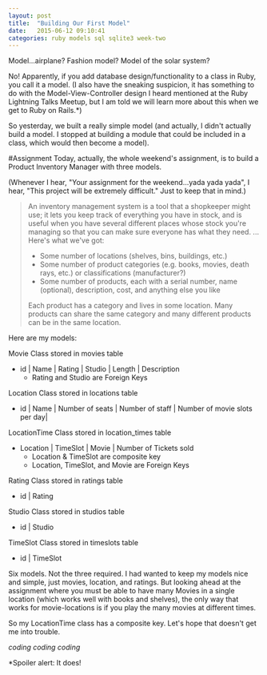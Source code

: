 ```yaml
---
layout: post
title:  "Building Our First Model"
date:   2015-06-12 09:10:41
categories: ruby models sql sqlite3 week-two
---
```

Model...airplane?  Fashion model?  Model of the solar system?

No!  Apparently, if you add database design/functionality to a class in Ruby, you call it a model.  (I also have the sneaking suspicion, it has something to do with the Model-View-Controller design I heard mentioned at the Ruby Lightning Talks Meetup, but I am told we will learn more about this when we get to Ruby on Rails.*)

So yesterday, we built a really simple model (and actually, I didn't actually build a model.  I stopped at building a module that could be included in a class, which would then become a model).  


#Assignment
Today, actually, the whole weekend's assignment, is to build a Product Inventory Manager with three models.

(Whenever I hear, "Your assignment for the weekend...yada yada yada", I hear, "This project will be extremely difficult."  Just to keep that in mind.)

>An inventory management system is a tool that a shopkeeper might use; it lets you keep track of everything you have in stock, and is useful when you have several different places whose stock you're managing so that you can make sure everyone has what they need.
> ...
>Here's what we've got:
>
> -    Some number of locations (shelves, bins, buildings, etc.)
> -    Some number of product categories (e.g. books, movies, death rays, etc.) or classifications (manufacturer?)
> -    Some number of products, each with a serial number, name (optional), description, cost, and anything else you like
>
>Each product has a category and lives in some location. Many products can share the same category and many different products can be in the same location.

Here are my models:

Movie Class stored in movies table

 - id | Name | Rating | Studio | Length | Description
    - Rating and Studio are Foreign Keys
    
Location Class stored in locations table

 - id | Name | Number of seats  | Number of staff  | Number of movie slots per day|

LocationTime Class stored in location_times table

 - Location |  TimeSlot |  Movie  |  Number of Tickets sold
   - Location & TimeSlot are composite key
   - Location, TimeSlot, and Movie are Foreign Keys

Rating Class stored in ratings table

 - id | Rating

Studio Class stored in studios table

 - id | Studio


TimeSlot Class stored in timeslots table

 - id | TimeSlot



Six models.  Not the three required.  I had wanted to keep my models nice and simple, just movies, location, and ratings.  But looking ahead at the assignment where you must be able to have many Movies in a single location (which works well with books and shelves), the only way that works for movie-locations is if you play the many movies at different times.

So my LocationTime class has a composite key.  Let's hope that doesn't get me into trouble.

*coding coding coding*


*Spoiler alert: It does!